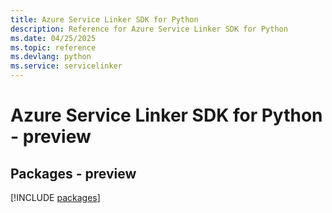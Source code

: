```yaml
---
title: Azure Service Linker SDK for Python
description: Reference for Azure Service Linker SDK for Python
ms.date: 04/25/2025
ms.topic: reference
ms.devlang: python
ms.service: servicelinker
---
```

# Azure Service Linker SDK for Python - preview
## Packages - preview
[!INCLUDE [packages](service-linker-index.md)]